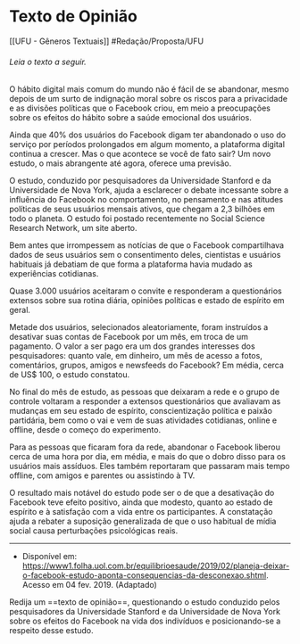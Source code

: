 # Texto de Opinião
[[UFU - Gêneros Textuais]]
#Redação/Proposta/UFU

###### Leia o texto a seguir.

O hábito digital mais comum do mundo não é fácil de se abandonar, mesmo depois de um surto de indignação moral sobre os riscos para a privacidade e as divisões políticas que o Facebook criou, em meio a preocupações sobre os efeitos do hábito sobre a saúde emocional dos usuários.

Ainda que 40% dos usuários do Facebook digam ter abandonado o uso do serviço por períodos prolongados em algum momento, a plataforma digital continua a crescer. Mas o que acontece se você de fato sair? Um novo estudo, o mais abrangente até agora, oferece uma previsão.

O estudo, conduzido por pesquisadores da Universidade Stanford e da Universidade de Nova York, ajuda a esclarecer o debate incessante sobre a influência do Facebook no comportamento, no pensamento e nas atitudes políticas de seus usuários mensais ativos, que chegam a 2,3 bilhões em todo o planeta. O estudo foi postado recentemente no Social Science Research Network, um site aberto.

Bem antes que irrompessem as notícias de que o Facebook compartilhava dados de seus usuários sem o consentimento deles, cientistas e usuários habituais já debatiam de que forma a plataforma havia mudado as experiências cotidianas.

Quase 3.000 usuários aceitaram o convite e responderam a questionários extensos sobre sua rotina diária, opiniões políticas e estado de espírito em geral.

Metade dos usuários, selecionados aleatoriamente, foram instruídos a desativar suas contas de Facebook por um mês, em troca de um pagamento. O valor a ser pago era um dos grandes interesses dos pesquisadores: quanto vale, em dinheiro, um mês de acesso a fotos, comentários, grupos, amigos e newsfeeds do Facebook? Em média, cerca de US$ 100, o estudo constatou.

No final do mês de estudo, as pessoas que deixaram a rede e o grupo de controle voltaram a responder a extensos questionários que avaliavam as mudanças em seu estado de espírito, conscientização política e paixão partidária, bem como o vai e vem de suas atividades cotidianas, online e offline, desde o começo do experimento.

Para as pessoas que ficaram fora da rede, abandonar o Facebook liberou cerca de uma hora por dia, em média, e mais do que o dobro disso para os usuários mais assíduos. Eles também reportaram que passaram mais tempo offline, com amigos e parentes ou assistindo à TV.

O resultado mais notável do estudo pode ser o de que a desativação do Facebook teve efeito positivo, ainda que modesto, quanto ao estado de espírito e à satisfação com a vida entre os participantes. A constatação ajuda a rebater a suposição generalizada de que o uso habitual de mídia social causa perturbações psicológicas reais.

---

- Disponível em: <https://www1.folha.uol.com.br/equilibrioesaude/2019/02/planeja-deixar-o-facebook-estudo-aponta-consequencias-da-desconexao.shtml>. Acesso em 04 fev. 2019. (Adaptado)

Redija um ==texto de opinião==, questionando o estudo conduzido pelos pesquisadores da Universidade Stanford e da Universidade de Nova York sobre os efeitos do Facebook na vida dos indivíduos e posicionando-se a respeito desse estudo.